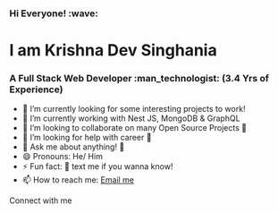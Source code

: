 <h3>Hi Everyone! :wave:</h3>
<h1>I am Krishna Dev Singhania</h1>
<h3>A Full Stack Web Developer :man_technologist: (3.4 Yrs of Experience)</h3>

- :telescope: I’m currently looking for some interesting projects to work!
- 🌱 I’m currently working with Nest JS, MongoDB & GraphQL
- :dancers: I’m looking to collaborate on many Open Source Projects :sparkling_heart:
- :thinking: I’m looking for help with career :office:
- :speech_balloon: Ask me about anything! :hugs:
- :smile: Pronouns: He/ Him
- :zap: Fun fact: :calling: text me if you wanna know!
- 📫 How to reach me: <a href="mailto:krishnadevbit@gmail.com">Email me</a>

Connect with me
    
    

<!---
CoderKrishDev/
CoderKrishDev is a ✨ special ✨ repository because its `README.md` (this file) appears on your GitHub profile.
You can click the Preview link to take a look at your changes.
--->
